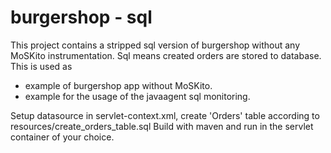 burgershop - sql
================

This project contains a stripped sql version of burgershop without any MoSKito instrumentation.
Sql means created orders are stored to database.
This is used as
* example of burgershop app without MoSKito. 
* example for the usage of the javaagent sql monitoring.

Setup datasource in servlet-context.xml, create 'Orders' table according to resources/create_orders_table.sql
Build with maven and run in the servlet container of your choice.

 
